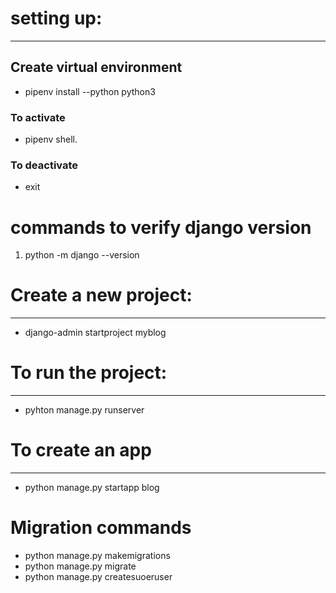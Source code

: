 # setting up:

---

## Create virtual environment

- pipenv install --python python3

### To activate

- pipenv shell.

### To deactivate

- exit

# commands to verify django version

1. python -m django --version

# Create a new project:

---

- django-admin startproject myblog

# To run the project:

---

- pyhton manage.py runserver

# To create an app

---

- python manage.py startapp blog

# Migration commands

- python manage.py makemigrations
- python manage.py migrate
- python manage.py createsuoeruser
